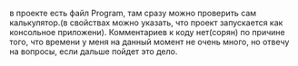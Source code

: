 в проекте есть файл Program, там сразу можно проверить сам калькулятор.(в свойствах можно указать, что проект запускается как консольное приложени).
Комментариев к коду нет(сорян) по причине того, что времени у меня на данный момент не очень много, но отвечу на вопросы, если дальше пойдет это дело.
